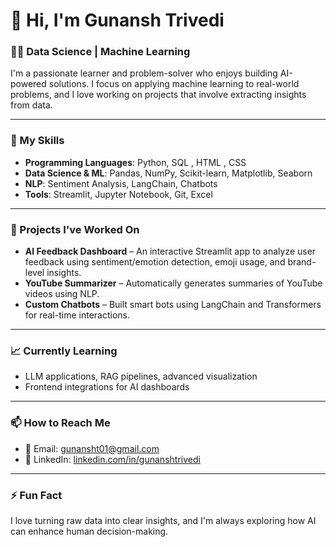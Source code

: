# 👋 Hi, I'm Gunansh Trivedi

### 👨‍💻 Data Science | Machine Learning 

I'm a passionate learner and problem-solver who enjoys building AI-powered solutions. I focus on applying machine learning  to real-world problems, and I love working on projects that involve extracting insights from data.

---

### 🧠 My Skills

- **Programming Languages**: Python, SQL , HTML , CSS
- **Data Science & ML**: Pandas, NumPy, Scikit-learn, Matplotlib, Seaborn
- **NLP**: Sentiment Analysis, LangChain, Chatbots
- **Tools**: Streamlit, Jupyter Notebook, Git, Excel

---

### 🚀 Projects I've Worked On

- **AI Feedback Dashboard** – An interactive Streamlit app to analyze user feedback using sentiment/emotion detection, emoji usage, and brand-level insights.
- **YouTube Summarizer** – Automatically generates summaries of YouTube videos using NLP.
- **Custom Chatbots** – Built smart bots using LangChain and Transformers for real-time interactions.

---

### 📈 Currently Learning
- LLM applications, RAG pipelines, advanced visualization
- Frontend integrations for AI dashboards

---

### 📫 How to Reach Me

- 📧 Email: [gunansht01@gmail.com](mailto:gunansht01@gmail.com)
- 💼 LinkedIn: [linkedin.com/in/gunanshtrivedi](https://www.linkedin.com/in/gunanshtrivedi)


---

### ⚡ Fun Fact
I love turning raw data into clear insights, and I'm always exploring how AI can enhance human decision-making.

